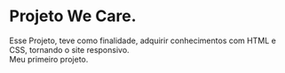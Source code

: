 <h1>Projeto We Care.</h1>

Esse Projeto, teve como finalidade, adquirir conhecimentos com HTML e CSS, tornando o site responsivo. </br>
Meu primeiro projeto. 
